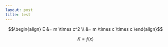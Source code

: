 ```yaml
---
layout: post
title: test
---
```



$$\begin{align}
E &= m \times c^2  \\ &= m \times c \times c 
\end{align}$$


$$\begin{equation*}
K = f(x)
\end{equation*}$$
